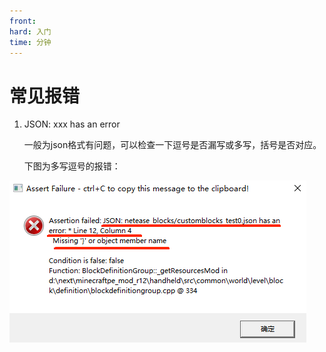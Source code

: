 ```yaml
---
front: 
hard: 入门
time: 分钟
---
```


# 常见报错

1. JSON: xxx has an error

   一般为json格式有问题，可以检查一下逗号是否漏写或多写，括号是否对应。

   下图为多写逗号的报错：

![error-1](./picture/customblock/error-1.png)